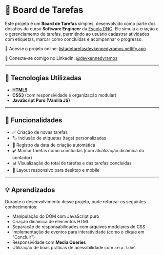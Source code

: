 # 📝 Board de Tarefas

Este projeto é um **Board de Tarefas** simples, desenvolvido como parte dos desafios do curso **Software Engineer** da [Escola DNC](https://www.escoladnc.com.br/). Ele simula a criação e o gerenciamento de tarefas, permitindo ao usuário cadastrar atividades com etiquetas, marcar como concluídas e acompanhar o progresso.

🔗 Acesse o projeto online: [listadetarefasdevkennedyramos.netlify.app](https://listadetarefasdevkennedyramos.netlify.app/)

📌 Conecte-se comigo no LinkedIn: [@devkennedyramos](https://www.linkedin.com/in/devkennedyramos/)

---

## 🚀 Tecnologias Utilizadas

- **HTML5**  
- **CSS3** (com responsividade e organização modular)
- **JavaScript Puro (Vanilla JS)**

---

## 🎯 Funcionalidades

- ✅ Criação de novas tarefas
- 🏷️ Inclusão de etiquetas (tags) personalizadas
- 📆 Registro da data de criação automática
- ✔️ Marcar tarefas como concluídas (com atualização dinâmica do contador)
- 📊 Visualização do total de tarefas e das tarefas concluídas
- 🎨 Layout responsivo para desktop e mobile

---

## 💡 Aprendizados

Durante o desenvolvimento desse projeto, pude reforçar os seguintes conhecimentos:

- Manipulação do DOM com JavaScript puro
- Criação dinâmica de elementos HTML
- Separação de responsabilidades com arquivos modulares de CSS
- Implementação de eventos para interatividade (como o clique em "Concluir")
- Responsividade com **Media Queries**
- Utilização de boas práticas de acessibilidade com `aria-label`
